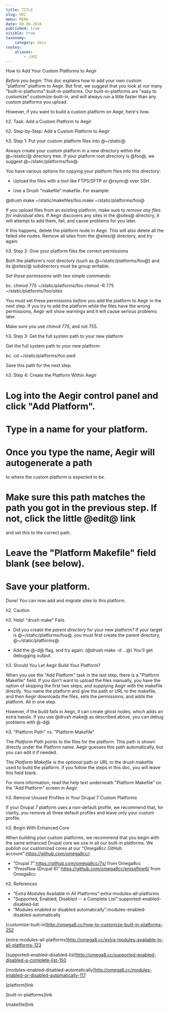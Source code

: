 ```yaml
---
title: TITLE
slug: URI
menu: MENU
date: 08-08-2016
published: true
visible: true
taxonomy:
    category: docs
routes:
    aliases:
        - /URI
---
```


How to Add Your Custom Platforms to Aegir

*Before you begin:* This doc explains how to add your own custom
"platform":platform to Aegir. But first, we suggest that you look at
our many "built-in platforms":built-in-platforms. Our
built-in-platforms are "easy to customize":customize-built-in, and
will always run a little faster than any custom platforms you upload.

However, if you want to build a custom platform on Aegir, here's how.

h2. Task: Add a Custom Platform to Aegir

h2. Step-by-Step: Add a Custom Platform to Aegir

h3. Step 1: Put your custom platform files into @~/static@

Always create your custom platform in a new directory within the
@~/static/@ directory tree. If your platform root directory is @foo@,
we suggest @~/static/platforms/foo@.

You have various options for copying your platform files into this directory:

* Upload the files with a tool like FTPS/SFTP or @rsync@ over SSH.

* Use a Drush "makefile":makefile. For example:

@drush make ~/static/makefiles/foo.make ~/static/platforms/foo@

If you upload files from an existing platform, make sure to *remove
any files for individual sites*. If Aegir discovers any sites in the
@sites@ directory, it will attempt to add them, fail, and cause
problems for you later.

If this happens, delete the platform node in Aegir. This will also
delete all the failed site nodes. Remove all sites from the @sites/@
directory, and try again.

h3. Step 2: Give your platform files the correct permissions

Both the platform's root directory (such as
@~/static/platforms/foo@) and its @sites/@ subdirectory must be group
writable.

*Set these permissions with two simple commands:*

bc. chmod 775 ~/static/platforms/foo
chmod -R 775 ~/static/platforms/foo/sites

You must set these permissions _before_ you add the platform to Aegir
in the next step. If you try to add the platform while the files have
the wrong permissions, Aegir will show warnings and it will cause
serious problems later.

Make sure you use chmod *775*, and not 755.

h3. Step 3: Get the full system path to your new platform

Get the full system path to your new platform:

bc. cd ~/static/platforms/foo
pwd

Save this path for the next step.

h3. Step 4: Create the Platform Within Aegir

# Log into the Aegir control panel and click "Add Platform".

# Type in a name for your platform.

# Once you type the name, Aegir will autogenerate a path
  to where the custom platform is expected to be.

# Make sure this path matches the path you got in the previous step. If not, click the little @edit@ link
  and set this to the correct path.

# Leave the "Platform Makefile" field blank (see below).

# Save your platform.

Done! You can now add and migrate sites to this platform.

h2. Caution

h3. Help! "drush make" Fails

* Did you create the *parent directory* for your new platform? If your
target is @~/static/platforms/foo@, you must first create the parent
directory, @~/static/platforms@.

* Add the @-d@ flag, and try again. (@drush make -d ...@) You'll get
  debugging output.

h3. Should You Let Aegir Build Your Platform?

When you use the "Add Platform" task in the last step, there is a
"Platform Makefile" field. If you don't want to upload the files
manually, you have the option of skipping the first two steps, and
supplying Aegir with the makefile directly. You name the platform and
give the path or URL to the makefile, and then Aegir downloads the
files, sets the permissions, and adds the platform. All in one step.

However, if the build fails in
Aegir, it can create ghost nodes, which adds an extra hassle.
If you use @drush make@ as described above, you can debug problems with @-d@.

h3. "Platform Path" vs. "Platform Makefile"

The *Platform Path* points to the files for the platform. This path is
shown directly under the Platform name. Aegir guesses this path
automatically, but you can edit it if needed.

The *Platform Makefile* is the _optional_ path or URL to the drush
makefile used to build the platform. If you follow the steps in this
doc, you will leave this field blank.

For more information, read the help text underneath "Platform
Makefile" on the "Add Platform" screen in Aegir.

h3. Remove Unused Profiles in Your Drupal 7 Custom Platforms

If your Drupal 7 platform uses a non-default profile, we recommend
that, for clarity, you remove all three default profiles and leave
only your custom profile.

h3. Begin With Enhanced Core

When building your custom platforms, we recommend that you
begin with the same enhanced Drupal core we use in all our built-in
platforms. We publish our customized cores at our "Omega8cc GitHub
account":https://github.com/omega8cc/:

* "Drupal 7":https://github.com/omega8cc/7x/ from Omega8cc
* "Pressflow (Drupal 6)":https://github.com/omega8cc/pressflow6/ from Omega8cc

h2. References

* "Extra Modules Available in All Platforms":extra-modules-all-platforms
* "Supported, Enabled, Disabled -- a Complete List":supported-enabled-disabled-list
* "Modules enabled or disabled automatically":modules-enabled-disabled-automatically


[customize-built-in]http://omega8.cc/how-to-customize-built-in-platforms-252

[extra-modules-all-platforms]http://omega8.cc/extra-modules-available-in-all-platforms-123

[supported-enabled-disabled-list]http://omega8.cc/supported-enabled-disabled-a-complete-list-150

[modules-enabled-disabled-automatically]http://omega8.cc/modules-enabled-or-disabled-automatically-117

[platform]link

[built-in-platforms]link

[makefile]link
